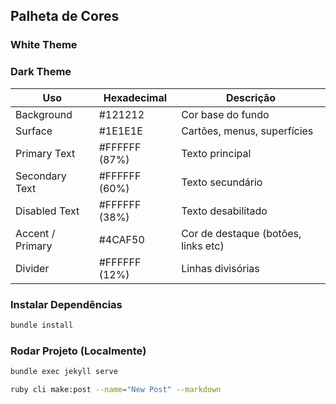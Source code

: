 

## Palheta de Cores

### White Theme

### Dark Theme

| Uso              | Hexadecimal     | Descrição                           |
| ---------------- | --------------- | ----------------------------------- |
| Background       | #121212       | Cor base do fundo                   |
| Surface          | #1E1E1E       | Cartões, menus, superfícies         |
| Primary Text     | #FFFFFF (87%) | Texto principal                     |
| Secondary Text   | #FFFFFF (60%) | Texto secundário                    |
| Disabled Text    | #FFFFFF (38%) | Texto desabilitado                  |
| Accent / Primary | #4CAF50       | Cor de destaque (botões, links etc) |
| Divider          | #FFFFFF (12%) | Linhas divisórias                   |

### Instalar Dependências
```bash
bundle install
```

### Rodar Projeto (Localmente)
```bash
bundle exec jekyll serve
```

```bash
ruby cli make:post --name="New Post" --markdown
```
